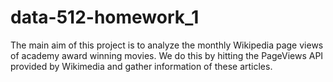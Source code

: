 # data-512-homework_1
The main aim of this project is to analyze the monthly Wikipedia page views of academy award winning movies. We do this by hitting the PageViews API provided by Wikimedia and gather information of these articles.
